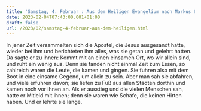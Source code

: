 ```yaml
---
title: 'Samstag, 4. Februar : Aus dem Heiligen Evangelium nach Markus 6,30-34.'
date: 2023-02-04T07:43:00.001+01:00
draft: false
url: /2023/02/samstag-4-februar-aus-dem-heiligen.html
---
```


In jener Zeit versammelten sich die Apostel, die Jesus ausgesandt hatte, wieder bei ihm und berichteten ihm alles, was sie getan und gelehrt hatten. Da sagte er zu ihnen: Kommt mit an einen einsamen Ort, wo wir allein sind, und ruht ein wenig aus. Denn sie fanden nicht einmal Zeit zum Essen, so zahlreich waren die Leute, die kamen und gingen. Sie fuhren also mit dem Boot in eine einsame Gegend, um allein zu sein. Aber man sah sie abfahren, und viele erfuhren davon; sie liefen zu Fuß aus allen Städten dorthin und kamen noch vor ihnen an. Als er ausstieg und die vielen Menschen sah, hatte er Mitleid mit ihnen; denn sie waren wie Schafe, die keinen Hirten haben. Und er lehrte sie lange.